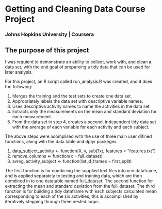 # Getting and Cleaning Data Course Project
### Johns Hopkins University | Coursera

## The purpose of this project 
I was requierd to demonstrate an ability to collect, work with, and clean a data set, with the end goal of prepareing a tidy data that can be used for later analysis.


 For this project, an R script called run_analysis.R was created, and it does the following: 
 
1. Merges the training and the test sets to create one data set.
2. Appropriately labels the data set with descriptive variable names. 
3. Uses descriptive activity names to name the activities in the data set
4. Extracts only the measurements on the mean and standard deviation for each measurement. 
5. From the data set in step 4, creates a second, independent tidy data set with the average of each variable for each activity and each subject.

 The above steps were acomplised with the use of three main user difined functions, along with the data.table and dplyr packeges

1. data_subject_activity <- function(X, y, subjTxt, features = "features.txt")
2. remove_columns <- function(x = full_dataset)
3. avreg_activity_subject <- function(list_d_frames = first_split)

The first function is for combining the supplied text files into one dataframe, and is applied separately to testing and training data, which are then comdined in to one datatable named full_dataset.
The second function for extracting the mean and standard deviation from the full_dataset.
The third function is for building a tidy dataframe with each subjects calculated mean corresponding to each of the six activities, this is accomplished by iteratively stepping through three nested loops.


